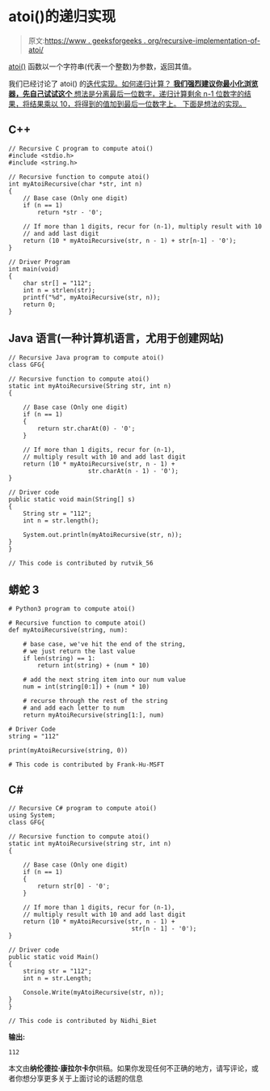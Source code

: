# atoi()的递归实现

> 原文:[https://www . geeksforgeeks . org/recursive-implementation-of-atoi/](https://www.geeksforgeeks.org/recursive-implementation-of-atoi/)

[atoi()](http://www.cplusplus.com/reference/cstdlib/atoi/) 函数以一个字符串(代表一个整数)为参数，返回其值。

我们已经讨论了 atoi() 的[迭代实现。如何递归计算？
**我们强烈建议你最小化浏览器，先自己试试这个**
想法是分离最后一位数字，递归计算剩余 n-1 位数字的结果，将结果乘以 10，将得到的值加到最后一位数字上。
下面是想法的实现。](https://www.geeksforgeeks.org/write-your-own-atoi/) 

## C++

```
// Recursive C program to compute atoi()
#include <stdio.h>
#include <string.h>

// Recursive function to compute atoi()
int myAtoiRecursive(char *str, int n)
{
    // Base case (Only one digit)
    if (n == 1)
        return *str - '0';

    // If more than 1 digits, recur for (n-1), multiply result with 10
    // and add last digit
    return (10 * myAtoiRecursive(str, n - 1) + str[n-1] - '0');
}

// Driver Program
int main(void)
{
    char str[] = "112";
    int n = strlen(str);
    printf("%d", myAtoiRecursive(str, n));
    return 0;
}
```

## Java 语言(一种计算机语言，尤用于创建网站)

```
// Recursive Java program to compute atoi()
class GFG{

// Recursive function to compute atoi()
static int myAtoiRecursive(String str, int n)
{

    // Base case (Only one digit)
    if (n == 1)
    {
        return str.charAt(0) - '0';
    }

    // If more than 1 digits, recur for (n-1),
    // multiply result with 10 and add last digit
    return (10 * myAtoiRecursive(str, n - 1) +
                      str.charAt(n - 1) - '0');
}

// Driver code
public static void main(String[] s)
{
    String str = "112";
    int n = str.length();

    System.out.println(myAtoiRecursive(str, n));
}
}

// This code is contributed by rutvik_56
```

## 蟒蛇 3

```
# Python3 program to compute atoi()

# Recursive function to compute atoi()
def myAtoiRecursive(string, num):

    # base case, we've hit the end of the string,
    # we just return the last value
    if len(string) == 1:
        return int(string) + (num * 10)

    # add the next string item into our num value
    num = int(string[0:1]) + (num * 10)

    # recurse through the rest of the string
    # and add each letter to num
    return myAtoiRecursive(string[1:], num)

# Driver Code   
string = "112"

print(myAtoiRecursive(string, 0))

# This code is contributed by Frank-Hu-MSFT
```

## C#

```
// Recursive C# program to compute atoi()
using System;
class GFG{

// Recursive function to compute atoi()
static int myAtoiRecursive(string str, int n)
{

    // Base case (Only one digit)
    if (n == 1)
    {
        return str[0] - '0';
    }

    // If more than 1 digits, recur for (n-1),
    // multiply result with 10 and add last digit
    return (10 * myAtoiRecursive(str, n - 1) +
                                  str[n - 1] - '0');
}

// Driver code
public static void Main()
{
    string str = "112";
    int n = str.Length;

    Console.Write(myAtoiRecursive(str, n));
}
}

// This code is contributed by Nidhi_Biet
```

**输出:**

```
112
```

本文由**纳伦德拉·康拉尔卡尔**供稿。如果你发现任何不正确的地方，请写评论，或者你想分享更多关于上面讨论的话题的信息